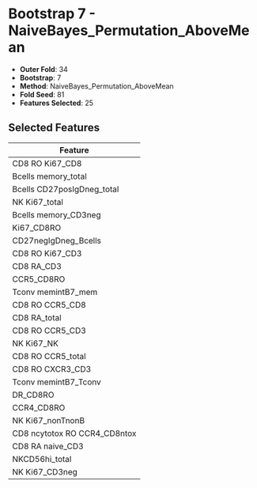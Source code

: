 # Bootstrap 7 - NaiveBayes_Permutation_AboveMean

- **Outer Fold**: 34
- **Bootstrap**: 7
- **Method**: NaiveBayes_Permutation_AboveMean
- **Fold Seed**: 81
- **Features Selected**: 25

## Selected Features

| Feature |
|---------|
| CD8 RO Ki67_CD8 |
| Bcells memory_total |
| Bcells CD27posIgDneg_total |
| NK Ki67_total |
| Bcells memory_CD3neg |
| Ki67_CD8RO |
| CD27negIgDneg_Bcells |
| CD8  RO Ki67_CD3 |
| CD8 RA_CD3 |
| CCR5_CD8RO |
| Tconv memintB7_mem |
| CD8 RO CCR5_CD8 |
| CD8 RA_total |
| CD8 RO CCR5_CD3 |
| NK Ki67_NK |
| CD8 RO CCR5_total |
| CD8 RO CXCR3_CD3 |
| Tconv memintB7_Tconv |
| DR_CD8RO |
| CCR4_CD8RO |
| NK Ki67_nonTnonB |
| CD8 ncytotox RO CCR4_CD8ntox |
| CD8 RA naive_CD3 |
| NKCD56hi_total |
| NK Ki67_CD3neg |
